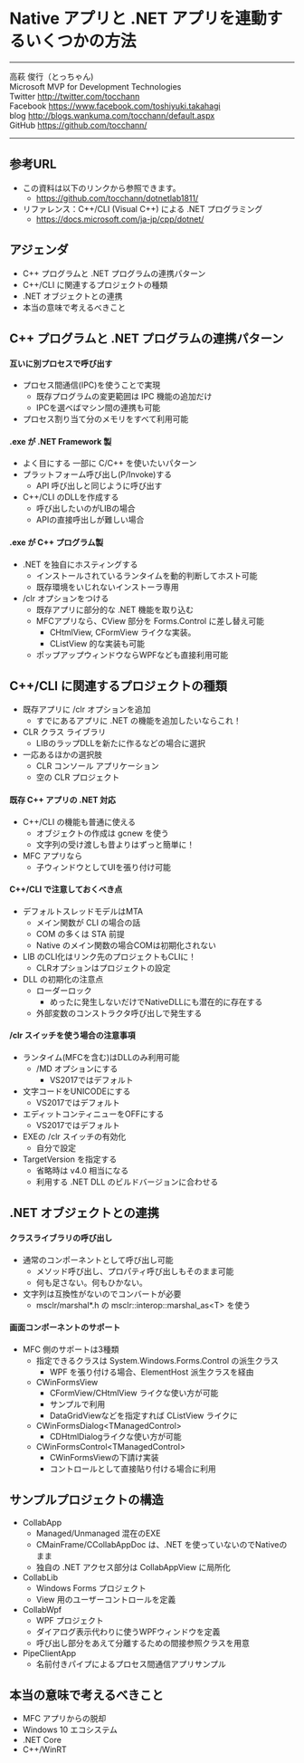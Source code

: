 # Native アプリと .NET アプリを連動するいくつかの方法

---

高萩 俊行（とっちゃん)  
Microsoft MVP for Development Technologies  
Twitter <http://twitter.com/tocchann>  
Facebook <https://www.facebook.com/toshiyuki.takahagi>  
blog <http://blogs.wankuma.com/tocchann/default.aspx>  
GitHub <https://github.com/tocchann/>

---

## 参考URL

* この資料は以下のリンクから参照できます。
  * <https://github.com/tocchann/dotnetlab1811/>
* リファレンス：C++/CLI (Visual C++) による .NET プログラミング
  * <https://docs.microsoft.com/ja-jp/cpp/dotnet/>

## アジェンダ

* C++ プログラムと .NET プログラムの連携パターン
* C++/CLI に関連するプロジェクトの種類
* .NET オブジェクトとの連携
* 本当の意味で考えるべきこと

## C++ プログラムと .NET プログラムの連携パターン

#### 互いに別プロセスで呼び出す

* プロセス間通信(IPC)を使うことで実現
  * 既存プログラムの変更範囲は IPC 機能の追加だけ
  * IPCを選べばマシン間の連携も可能
* プロセス割り当て分のメモリをすべて利用可能

#### .exe が .NET Framework 製

* よく目にする 一部に C/C++ を使いたいパターン
* プラットフォーム呼び出し(P/Invoke)する
  * API 呼び出しと同じように呼び出す
* C++/CLI のDLLを作成する
  * 呼び出したいのがLIBの場合
  * APIの直接呼出しが難しい場合

#### .exe が C++ プログラム製

* .NET を独自にホスティングする
  * インストールされているランタイムを動的判断してホスト可能
  * 既存環境をいじれないインストーラ専用
* /clr オプションをつける
  * 既存アプリに部分的な .NET 機能を取り込む
  * MFCアプリなら、CView 部分を Forms.Control に差し替え可能
    * CHtmlView, CFormView ライクな実装。
    * CListView 的な実装も可能
  * ポップアップウィンドウならWPFなども直接利用可能

## C++/CLI に関連するプロジェクトの種類

* 既存アプリに /clr オプションを追加
  * すでにあるアプリに .NET の機能を追加したいならこれ！
* CLR クラス ライブラリ
  * LIBのラップDLLを新たに作るなどの場合に選択
* 一応あるほかの選択肢
  * CLR コンソール アプリケーション
  * 空の CLR プロジェクト

#### 既存 C++ アプリの .NET 対応

* C++/CLI の機能も普通に使える
  * オブジェクトの作成は gcnew を使う
  * 文字列の受け渡しも昔よりはずっと簡単に！
* MFC アプリなら
  * 子ウィンドウとしてUIを張り付け可能

#### C++/CLI で注意しておくべき点

* デフォルトスレッドモデルはMTA
  * メイン関数が CLI の場合の話
  * COM の多くは STA 前提
  * Native のメイン関数の場合COMは初期化されない
* LIB のCLI化はリンク先のプロジェクトもCLIに！
  * CLRオプションはプロジェクトの設定
* DLL の初期化の注意点
  * ローダーロック
    * めったに発生しないだけでNativeDLLにも潜在的に存在する
  * 外部変数のコンストラクタ呼び出しで発生する

#### /clr スイッチを使う場合の注意事項

* ランタイム(MFCを含む)はDLLのみ利用可能
  * /MD オプションにする
    * VS2017ではデフォルト
* 文字コードをUNICODEにする
  * VS2017ではデフォルト
* エディットコンティニューをOFFにする
  * VS2017ではデフォルト
* EXEの /clr スイッチの有効化
  * 自分で設定
* TargetVersion を指定する
  * 省略時は v4.0 相当になる
  * 利用する .NET DLL のビルドバージョンに合わせる

## .NET オブジェクトとの連携

#### クラスライブラリの呼び出し

* 通常のコンポーネントとして呼び出し可能
  * メソッド呼び出し、プロパティ呼び出しもそのまま可能
  * 何も足さない。何もひかない。
* 文字列は互換性がないのでコンバートが必要
  * msclr/marshal*.h の msclr::interop::marshal_as\<T> を使う

#### 画面コンポーネントのサポート

* MFC 側のサポートは3種類
  * 指定できるクラスは System.Windows.Forms.Control の派生クラス
    * WPF を張り付ける場合、ElementHost 派生クラスを経由
  * CWinFormsView
    * CFormView/CHtmlView ライクな使い方が可能
    * サンプルで利用
    * DataGridViewなどを指定すれば CListView ライクに
  * CWinFormsDialog\<TManagedControl>
    * CDHtmlDialogライクな使い方が可能
  * CWinFormsControl\<TManagedControl>
    * CWinFormsViewの下請け実装
    * コントロールとして直接貼り付ける場合に利用

## サンプルプロジェクトの構造

* CollabApp
  * Managed/Unmanaged 混在のEXE
  * CMainFrame/CCollabAppDoc は、.NET を使っていないのでNativeのまま
  * 独自の .NET アクセス部分は CollabAppView に局所化
* CollabLib
  * Windows Forms プロジェクト
  * View 用のユーザーコントロールを定義
* CollabWpf
  * WPF プロジェクト
  * ダイアログ表示代わりに使うWPFウィンドウを定義
  * 呼び出し部分をあえて分離するための間接参照クラスを用意
* PipeClientApp
  * 名前付きパイプによるプロセス間通信アプリサンプル

## 本当の意味で考えるべきこと

* MFC アプリからの脱却
* Windows 10 エコシステム
* .NET Core
* C++/WinRT
